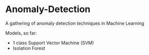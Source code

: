 # Anomaly-Detection

A gathering of anomaly detection techniques in Machine Learning

Models, so far:
+ 1 class Support Vector Machine (SVM)
+ Isolation Forest
